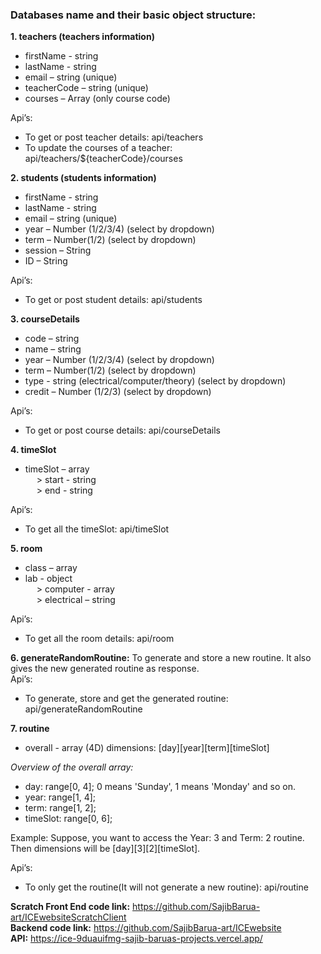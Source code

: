 ### Databases name and their basic object structure:
**1. teachers (teachers information)**  
- firstName - string  
- lastName - string  
- email – string (unique)  
- teacherCode – string (unique)  
- courses – Array (only course code)  

Api’s:  
- To get or post teacher details: api/teachers  
- To update the courses of a teacher: api/teachers/${teacherCode}/courses  
  
**2. students (students information)**  
- firstName - string  
- lastName - string  
- email – string (unique)  
- year – Number (1/2/3/4) (select by dropdown)  
- term – Number(1/2) (select by dropdown)  
- session – String  
- ID – String  

Api’s:  
- To get or post student details: api/students  

**3. courseDetails**  
- code – string  
- name – string  
- year – Number (1/2/3/4) (select by dropdown)  
- term – Number(1/2) (select by dropdown)  
- type - string (electrical/computer/theory) (select by dropdown)  
- credit – Number (1/2/3) (select by dropdown)  

Api’s:  
- To get or post course details: api/courseDetails  

**4. timeSlot**  
- timeSlot – array  
&emsp; > start - string  
&emsp; > end - string  

Api’s:  
- To get all the timeSlot: api/timeSlot  
  
**5. room**  
- class – array  
- lab - object  
&emsp; > computer - array  
&emsp; > electrical – string  

Api’s:  
- To get all the room details: api/room  
  
**6. generateRandomRoutine:** To generate and store a new routine. It also gives the new generated routine as response.  
Api’s:  
- To generate, store and get the generated routine: api/generateRandomRoutine  
  
**7. routine**  
- overall - array (4D) dimensions: [day][year][term][timeSlot]  

*Overview of the overall array:*
- day: range[0, 4]; 0 means 'Sunday', 1 means 'Monday' and so on.
- year: range[1, 4]; 
- term: range[1, 2];
- timeSlot: range[0, 6];

Example: Suppose, you want to access the Year: 3 and Term: 2 routine. Then dimensions will be [day][3][2][timeSlot].

Api’s:  
- To only get the routine(It will not generate a new routine): api/routine  
  
  
  
**Scratch Front End code link:** https://github.com/SajibBarua-art/ICEwebsiteScratchClient  
**Backend code link:** https://github.com/SajibBarua-art/ICEwebsite  
**API:** https://ice-9duauifmg-sajib-baruas-projects.vercel.app/  